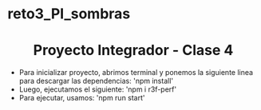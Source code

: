 # reto3_PI_sombras
<div align=center justify= center>

<h1>Proyecto Integrador - Clase 4 </h1>

</div>

<ul justify= center>
  <li>Para inicializar proyecto,  abrimos terminal y ponemos la siguiente linea para descargar las dependencias: 'npm install'</li>
  <li>Luego, ejecutamos el siguiente: 'npm i r3f-perf'</li>
  <li>Para ejecutar, usamos: 'npm run start'</li>
</ul>
